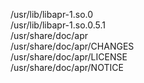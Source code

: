 /usr/lib/libapr-1.so.0  
/usr/lib/libapr-1.so.0.5.1  
/usr/share/doc/apr  
/usr/share/doc/apr/CHANGES  
/usr/share/doc/apr/LICENSE  
/usr/share/doc/apr/NOTICE  
